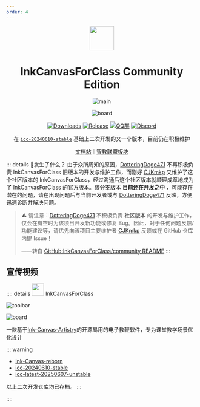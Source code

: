 ```yaml
---
order: 4
---
```


<div align="center">

<img src="/icon/ACS/ICC-CE.png" width="64"/>

# <badge type="tip" text="社区版本" /> InkCanvasForClass Community Edition

<ArticleMetadata />

![main](/images/ICC-CE/main.png)

![board](/images/ICC-CE/board.png)

[![Downloads](https://img.shields.io/github/downloads/InkCanvasForClass/community/total?style=social&label=Downloads&logo=github)](https://github.com/InkCanvasForClass/community/releases/latest)
[![Release](https://img.shields.io/github/v/release/InkCanvasForClass/community?style=flat&color=%233fb950&label=正式版)](https://github.com/InkCanvasForClass/community/releases/latest)
[![QQ群](https://img.shields.io/badge/-QQ%E7%BE%A4%EF%BD%9C1054377349-blue?style=flat&logo=QQ)](https://qm.qq.com/q/qo32AclNh6)
[![Discord](https://img.shields.io/badge/-Discord%EF%BD%9CXzwQWcBqTK-white?style=flat&logo=Discord)](https://discord.gg/XzwQWcBqTK)

在 [`icc-20240610-stable`](https://github.com/Awesome-Iwb/icc-20240610-stable) 基础上二次开发的又一个版本，目前仍在积极维护

[文档站](https://inkcanvasforclass.github.io/website)｜[智教联盟板块](https://forum.smart-teach.cn/t/icc-ce)

</div>

<GitHubCard owner="InkCanvasForClass" repo="community" />

<Linkcard url="https://www.iccce.dpdns.org/" title="ICC-CE 官网" description="https://www.iccce.dpdns.org/" logo="/icon/ACS/ICC-CE.png"/>

::: details 🤔发生了什么？
由于众所周知的原因，[DotteringDoge471](https://github.com/DotteringDoge471) 不再积极负责 InkCanvasForClass 旧版本的开发与维护工作，而刚好 [CJKmkp](https://github,com/CJK-mkp) 又维护了这个社区版本的 InkCanvasForClass，经过沟通后这个社区版本就顺理成章地成为了 InkCanvasForClass 的官方版本。该分支版本 **目前还在开发之中** ，可能存在潜在的问题，请在出现问题后与当前开发者或与 [DotteringDoge471](https://github.com/DotteringDoge471) 反映，方便迅速诊断并解决问题。

> ⚠️ 请注意：[DotteringDoge471](https://github.com/DotteringDoge471) 不积极负责 **社区版本** 的开发与维护工作，仅会在有空时为该项目开发新功能或修复 Bug。因此，对于任何问题反馈/功能建议等，请优先向该项目主要维护者 [CJKmkp](https://github,com/CJK-mkp) 反馈或在 GitHub 仓库内提 Issue！
>
> ——转自 [GitHub:InkCanvasForClass/community README](https://github.com/InkCanvasForClass/community?tab=readme-ov-file#-%E5%8F%91%E7%94%9F%E4%BA%86%E4%BB%80%E4%B9%88)
:::

## 宣传视频
<BilibiliVideo bvid="BV1yH8ezcEKk" />


:::: details <img src="/icon/ACS/InkCanvasForClass.png" width="32"/> InkCanvasForClass

![toolbar](/images/InkCanvasForClass/toolbar.png)

![board](/images/InkCanvasForClass/board.png)

一款基于[Ink-Canvas-Artistry](https://github.com/ChangSakura/Ink-Canvas)的开源易用的电子教鞭软件，专为课堂教学场景优化设计

<GitHubCard owner="InkCanvas" repo="InkCanvasForClass" />

::: warning
- [Ink-Canvas-reborn](https://github.com/Awesome-Iwb/Ink-Canvas-Reborn)
- [icc-20240610-stable](https://github.com/Awesome-Iwb/icc-20240610-stable)
- [icc-latest-20250607-unstable](https://github.com/Awesome-Iwb/icc-latest-20250607-unstable)

以上二次开发仓库均已存档。
:::

::::